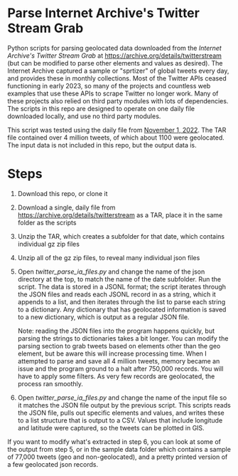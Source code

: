 # Parse Internet Archive's Twitter Stream Grab

Python scripts for parsing geolocated data downloaded from the *Internet Archive's Twitter Stream Grab* at https://archive.org/details/twitterstream (but can be modified to parse other elements and values as desired). The Internet Archive captured a sample or "sprtizer" of global tweets every day, and provides these in monthly collections. Most of the Twitter APIs ceased functioning in early 2023, so many of the projects and countless web examples that use these APIs to scrape Twitter no longer work. Many of these projects also relied on third party modules with lots of dependencies. The scripts in this repo are designed to operate on one daily file downloaded locally, and use no third party modules.

This script was tested using the daily file from [November 1, 2022](https://archive.org/details/archiveteam-twitter-stream-2022-11). The TAR file contained over 4 million tweets, of which about 1100 were geolocated. The input data is not included in this repo, but the output data is.

# Steps

1. Download this repo, or clone it

2. Download a single, daily file from https://archive.org/details/twitterstream as a TAR, place it in the same folder as the scripts

3. Unzip the TAR, which creates a subfolder for that date, which contains individual gz zip files

4. Unzip all of the gz zip files, to reveal many individual json files

5. Open *twitter_parse_ia_files.py* and change the name of the json directory at the top, to match the name of the date subfolder. Run the script. The data is stored in a JSONL format; the script iterates through the JSON files and reads each JSONL record in as a string, which it appends to a list, and then iterates through the list to parse each string to a dictionary. Any dictionary that has geolocated information is saved to a new dictionary, which is output as a regular JSON file.
   
   Note: reading the JSON files into the program happens quickly, but parsing the strings to dictionaries takes a bit longer. You can modify the parsing section to grab tweets based on elements other than the geo element, but be aware this will increase processing time. When I attempted to parse and save all 4 million tweets, memory became an issue and the program ground to a halt after 750,000 records. You will have to apply some filters. As very few records are geolocated, the process ran smoothly.

6. Open *twitter_parse_ia_files.py* and change the name of the input file so it matches the JSON file output by the previous script. This scripts reads the JSON file, pulls out specific elements and values, and writes these to a list structure that is output to a CSV. Values that include longitude and latitude were captured, so the tweets can be plotted in GIS. 

If you want to modify what's extracted in step 6, you can look at some of the output from step 5, or in the sample data folder which contains a sample of 77,000 tweets (geo and non-geolocated), and a pretty printed version of a few geolocated json records.
